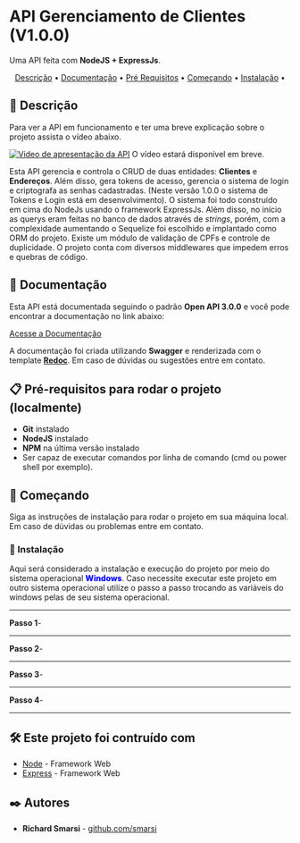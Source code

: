 # API Gerenciamento de Clientes (V1.0.0)

Uma API feita com <b>NodeJS + ExpressJs</b>.
<br>
<p align="center">
 <a href="#decricao">Descrição</a> •
 <a href="#documentacao">Documentação</a> •
 <a href="#requisitos">Pré Requisitos</a> • 
 <a href="#comecando">Começando</a> •
 <a href="#instalacao">Instalação</a> • 
</p>

<div id="decricao"/>

## 📝 Descrição

Para ver a API em funcionamento e ter uma breve explicação sobre o projeto assista o vídeo abaixo.

[![Video de apresentação da API]()](https://)
O vídeo estará disponível em breve.

Esta API gerencia e controla o CRUD de duas entidades: <b>Clientes</b> e <b>Endereços</b>. Além disso, gera tokens de acesso, gerencia o sistema de login e criptografa as senhas cadastradas. (Neste versão 1.0.0 o sistema de Tokens e Login está em desenvolvimento).
O sistema foi todo construído em cima do NodeJs usando o framework ExpressJs. Além disso, no início as querys eram feitas no banco de dados através de *strings*, porém, com a complexidade aumentando o Sequelize foi escolhido e implantado como ORM do projeto.
Existe um módulo de validação de CPFs e controle de duplicidade. O projeto conta com diversos middlewares que impedem erros e quebras de código.

 <div id="documentacao"/>

## 	📰 Documentação
Esta API está documentada seguindo o padrão **Open API 3.0.0** e você pode encontrar a documentação no link abaixo:

[Acesse a Documentação](https://smarsi.github.io/Gerenciamento-Clientes-Node-JS/)


A documentação foi criada utilizando **Swagger** e renderizada com o template [**Redoc**](https://github.com/Redocly/redoc).
Em caso de dúvidas ou sugestões entre em contato.


<div id="requisitos"/>

## 📋 Pré-requisitos para rodar o projeto (localmente)

* <b>Git</b> instalado
* <b>NodeJS</b> instalado
* <b>NPM</b> na última versão instalado
* Ser capaz de executar comandos por linha de comando (cmd ou power shell por exemplo).

<div id="comecando"/>

## 🚀 Começando

Siga as instruções de instalação para rodar o projeto em sua máquina local.
Em caso de dúvidas ou problemas entre em contato.


<div id="instalacao"/>

### 🔧 Instalação

Aqui será considerado a instalação e execução do projeto por meio do sistema operacional <span style="color: blue; font-weight: 800">Windows</span>. Caso necessite executar este projeto em outro sistema operacional utilize o passo a passo trocando as variáveis do windows pelas de seu sistema operacional.

---

<b>Passo 1</b>- 

---

<b>Passo 2</b>- 

---

<b>Passo 3</b>- 

---

<b>Passo 4</b>- 

---



## 🛠️ Este projeto foi contruído com 

* [Node]() - Framework Web
* [Express]() - Framework Web

## ✒️ Autores


* **Richard Smarsi** - [github.com/smarsi](https://github.com/smarsi)